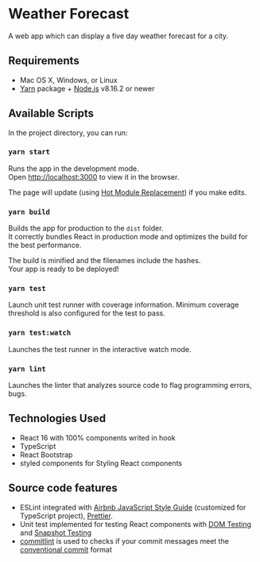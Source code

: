 # Weather Forecast

A web app which can display a five day weather forecast for a city.


## Requirements

- Mac OS X, Windows, or Linux
- [Yarn](https://yarnpkg.com/) package + [Node.js](https://nodejs.org/) v8.16.2 or
  newer


## Available Scripts

In the project directory, you can run:

### `yarn start`

Runs the app in the development mode.<br />
Open [http://localhost:3000](http://localhost:3000) to view it in the browser.

The page will update (using [Hot Module Replacement](https://webpack.js.org/concepts/hot-module-replacement/)) if you make edits.<br />

### `yarn build`

Builds the app for production to the `dist` folder.<br />
It correctly bundles React in production mode and optimizes the build for the best performance.

The build is minified and the filenames include the hashes.<br />
Your app is ready to be deployed!


### `yarn test`

Launch unit test runner with coverage information. Minimum coverage threshold is also configured for the test to pass.

### `yarn test:watch`

Launches the test runner in the interactive watch mode.

### `yarn lint`

Launches the linter that analyzes source code to flag programming errors, bugs.


## Technologies Used

- React 16 with 100% components writed in hook
- TypeScript
- React Bootstrap
- styled components for Styling React components


## Source code features

- ESLint integrated with [Airbnb JavaScript Style Guide](https://github.com/airbnb/javascript) (customized for TypeScript project), [Prettier](https://prettier.io/).
- Unit test implemented for testing React components with [DOM Testing](https://testing-library.com/docs/dom-testing-library/intro) and [Snapshot Testing](https://jestjs.io/docs/en/snapshot-testing)
- [commitlint](https://github.com/conventional-changelog/commitlint) is used to checks if your commit messages meet the [conventional commit](https://conventionalcommits.org/) format